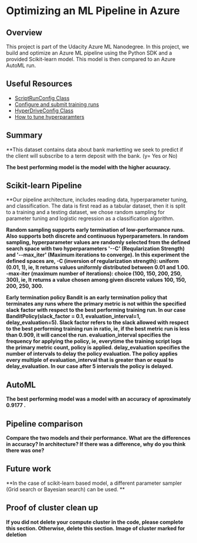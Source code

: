# Optimizing an ML Pipeline in Azure

## Overview
This project is part of the Udacity Azure ML Nanodegree.
In this project, we build and optimize an Azure ML pipeline using the Python SDK and a provided Scikit-learn model.
This model is then compared to an Azure AutoML run.

## Useful Resources
- [ScriptRunConfig Class](https://docs.microsoft.com/en-us/python/api/azureml-core/azureml.core.scriptrunconfig?view=azure-ml-py)
- [Configure and submit training runs](https://docs.microsoft.com/en-us/azure/machine-learning/how-to-set-up-training-targets)
- [HyperDriveConfig Class](https://docs.microsoft.com/en-us/python/api/azureml-train-core/azureml.train.hyperdrive.hyperdriveconfig?view=azure-ml-py)
- [How to tune hyperparamters](https://docs.microsoft.com/en-us/azure/machine-learning/how-to-tune-hyperparameters)


## Summary
**This dataset contains data about bank marketting we seek to predict if the client will subscribe to a term deposit with the bank. (y= Yes or No)

**The best performing model is the model with the higher acuuracy.**

## Scikit-learn Pipeline
**Our pipeline architecture, includes reading data, hyperparameter tuning, and classification. The data is first read as a tabular dataset, then it is split to a training and a testing dataset, we chose random sampling for parameter tuning and logistic regression as a classification algorithm.

**Random sampling supports early termination of low-performance runs. Also supports both discrete and continuous hyperparameters. In random sampling, hyperparameter values are randomly selected from the defined search space with two hyperparameters '--C' (Reqularization Strength) and '--max_iter' (Maximum iterations to converge). In this experiment the defined spaces are, -C (inversion of regularization strength): uniform (0.01, 1), ie, It returns values uniformly distributed between 0.01 and 1.00. -max-iter (maximum number of iterations): choice (100, 150, 200, 250, 300), ie, It returns a value chosen among given discrete values 100, 150, 200, 250, 300.**

**Early termination policy Bandit is an early termination policy that terminates any runs where the primary metric is not within the specified slack factor with respect to the best performing training run. In our case BanditPolicy(slack_factor = 0.1, evaluation_interval=1, delay_evaluation=5). Slack factor refers to the slack allowed with respect to the best performing training run in ratio, ie, if the best metric run is less than 0.909, it will cancel the run. evaluation_interval specifies the frequency for applying the policy, ie, everytime the training script logs the primary metric count, policy is applied. delay_evaluation specifies the number of intervals to delay the policy evaluation. The policy applies every multiple of evaluation_interval that is greater than or equal to delay_evaluation. In our case after 5 intervals the policy is delayed.**

## AutoML
**The best performing model was a model with an accuracy of aproximately 0.9177 .**

## Pipeline comparison
**Compare the two models and their performance. What are the differences in accuracy? In architecture? If there was a difference, why do you think there was one?**

## Future work
**In the case of scikit-learn based model, a different parameter sampler (Grid search or Bayesian search) can be used. **

## Proof of cluster clean up
**If you did not delete your compute cluster in the code, please complete this section. Otherwise, delete this section.**
**Image of cluster marked for deletion**
